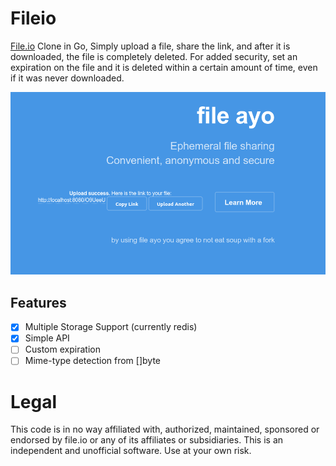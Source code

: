 # Fileio

[File.io](https://file.io) Clone in Go, Simply upload a file, share the link, and after it is downloaded, the file is completely deleted. For added security, set an expiration on the file and it is deleted within a certain amount of time, even if it was never downloaded.

![screenshot](ss.png)

## Features

- [x] Multiple Storage Support (currently redis)
- [x] Simple API
- [ ] Custom expiration
- [ ] Mime-type detection from []byte

# Legal

This code is in no way affiliated with, authorized, maintained, sponsored or endorsed by file.io or any of its affiliates or subsidiaries. This is an independent and unofficial software. Use at your own risk.
